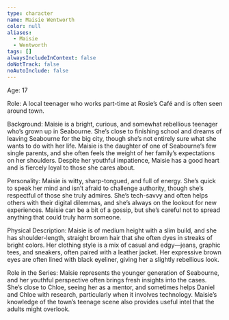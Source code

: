 ```yaml
---
type: character
name: Maisie Wentworth
color: null
aliases:
  - Maisie
  - Wentworth
tags: []
alwaysIncludeInContext: false
doNotTrack: false
noAutoInclude: false
---
```

Age: 17

Role: A local teenager who works part-time at Rosie’s Café and is often seen around town.

Background: Maisie is a bright, curious, and somewhat rebellious teenager who’s grown up in Seabourne. She’s close to finishing school and dreams of leaving Seabourne for the big city, though she’s not entirely sure what she wants to do with her life. Maisie is the daughter of one of Seabourne’s few single parents, and she often feels the weight of her family’s expectations on her shoulders. Despite her youthful impatience, Maisie has a good heart and is fiercely loyal to those she cares about.

Personality: Maisie is witty, sharp-tongued, and full of energy. She’s quick to speak her mind and isn’t afraid to challenge authority, though she’s respectful of those she truly admires. She’s tech-savvy and often helps others with their digital dilemmas, and she’s always on the lookout for new experiences. Maisie can be a bit of a gossip, but she’s careful not to spread anything that could truly harm someone.

Physical Description: Maisie is of medium height with a slim build, and she has shoulder-length, straight brown hair that she often dyes in streaks of bright colors. Her clothing style is a mix of casual and edgy—jeans, graphic tees, and sneakers, often paired with a leather jacket. Her expressive brown eyes are often lined with black eyeliner, giving her a slightly rebellious look.

Role in the Series: Maisie represents the younger generation of Seabourne, and her youthful perspective often brings fresh insights into the cases. She’s close to Chloe, seeing her as a mentor, and sometimes helps Daniel and Chloe with research, particularly when it involves technology. Maisie’s knowledge of the town’s teenage scene also provides useful intel that the adults might overlook.